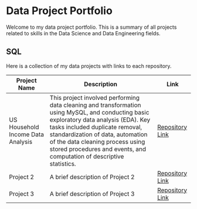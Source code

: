 # Data Project Portfolio

Welcome to my data project portfolio. This is a summary of all projects related to skills in the Data Science and Data Engineering fields.

## SQL

Here is a collection of my data projects with links to each repository.

| Project Name                          | Description                                                                                                                                                                                                                                                                                                  | Link                                                                                                                           |
|---------------------------------------|--------------------------------------------------------------------------------------------------------------------------------------------------------------------------------------------------------------------------------------------------------------------------------------------------------------|--------------------------------------------------------------------------------------------------------------------------------|
| US Household Income Data Analysis     | This project involved performing data cleaning and transformation using MySQL, and conducting basic exploratory data analysis (EDA). Key tasks included duplicate removal, standardization of data, automation of the data cleaning process using stored procedures and events, and computation of descriptive statistics. | [Repository Link](https://github.com/benlug/sql-projects-portfolio/tree/036097d4e1741fc3bec97bf6217eb19fa1fe0b69/US%20Household%20Income%20Analysis) |
| Project 2                             | A brief description of Project 2                                                                                                                                                                                                                                                                              | [Repository Link](https://github.com/yourusername/project2)                                                                                                          |
| Project 3                             | A brief description of Project 3                                                                                                                                                                                                                                                                              | [Repository Link](https://github.com/yourusername/project3)                                                                                                          |
